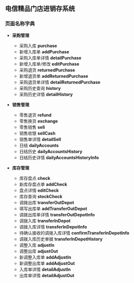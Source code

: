 ## 电信精品门店进销存系统

### 页面名称字典

* **采购管理**
	* 采购入库 **purchase**
	* 新增入库单 **addPurchase**
	* 采购入库单详情 **detailPurchase**
	* 新增入库单/修改 **editPurchase**
	* 采购退货 **returnedPurchase**
	* 新增退货单 **addReturnedPurchase**
	* 采购退货单详情 **detailReturnedPurchase**
	* 采购历史查询 **history**
	* 采购历史详情 **detailHistory**

* **销售管理**
	* 零售退货 **refund**
	* 零售换货 **exchange**
	* 零售销售 **sell**
	* 销售收银 **sellCash**
	* 销售单详情 **detailSell**
	* 日结 **dailyAccounts**
	* 日结历史 **dailyAccountsHistory**
	* 日结历史详情 **dailyAccountsHistoryInfo**

* **库存管理**
	* 库存盘点 **check**
	* 新库存盘点单 **addCheck**
	* 盘点详情 **editCheck**
	* 库存查询 **stockCheck**
	* 调拨出库 **transferOutDepot**
	* 填写出库单 **addTransferOutDepot**
	* 调拨出库单详情 **transferOutDepotInfo**
	* 调拨入库 **transferInDepot**
	* 调拨入库详情 **transferInDepotInfo**
	* 待确认接收的调拨入库详情 **confirmTransferInDepotInfo**
	* 调拨入库历史单据 **transferInDepotHistory**
	* 调整入库 **adjustIn**
	* 调整出库 **adjustOut**
	* 新调整入库单 **addAdjustIn**
	* 新调整出库单 **addAdjustOut**
	* 入库单详情 **detailAdjustIn**
	* 出库单详情 **detailAdjustOut**


